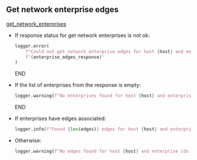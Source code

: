 ## Get network enterprise edges

[get_network_enterprises](../../clients/velocloud_client/get_network_enterprises.md)

* If response status for get network enterprises is not ok:
  ```python
  logger.error(
      f"Could not get network enterprise edges for host {host} and enterprises {enterprise_ids}. Response: "
      f"{enterprise_edges_response}"
  )
  ```
  END

* If the list of enterprises from the response is empty:
  ```python
  logger.warning(f"No enterprises found for host {host} and enterprise ids {enterprise_ids}")
  ```
  END

* If enterprises have edges associated:
  ```python
  logger.info(f"Found {len(edges)} edges for host {host} and enterprise ids {enterprise_ids}")
  ```
* Otherwise:
  ```python
  logger.warning(f"No edges found for host {host} and enterprise ids {enterprise_ids}")
  ```
